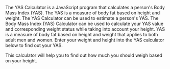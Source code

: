 The YAS Calculator is a JavaScript program that calculates a person's Body Mass Index (YAS). The YAS is a measure of body fat based on height and weight. The YAS Calculator can be used to estimate a person's YAS.
The Body Mass Index (YAS) Calculator can be used to calculate your YAS value and corresponding weight status while taking into account your height. YAS is a measure of body fat based on height and weight that applies to both adult men and women. Enter your weight and height into the YAS calculator below to find out your YAS.

This calculator will help you to find out how much you should weigh based on your height.
